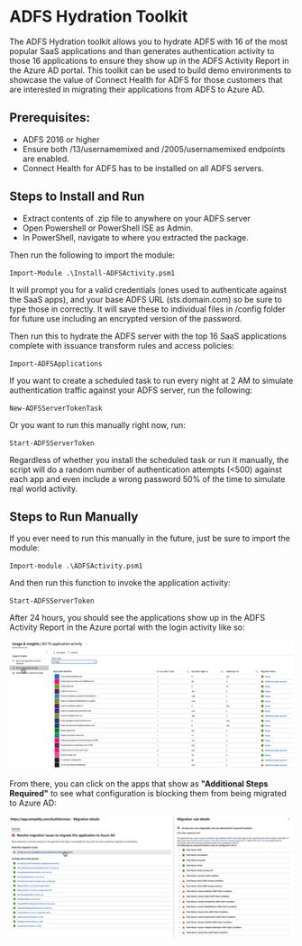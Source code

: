 # ADFS Hydration Toolkit
The ADFS Hydration toolkit allows you to hydrate ADFS with 16 of the most popular SaaS applications and than generates authentication activity to those 16 applications to ensure they show up in the ADFS Activity Report in the Azure AD portal. This toolkit can be used to build demo environments to showcase the value of Connect Health for ADFS for those customers that are interested in migrating their applications from ADFS to Azure AD.

## Prerequisites:
 - ADFS 2016 or higher
 - Ensure both /13/usernamemixed and /2005/usernamemixed endpoints are enabled.
 - Connect Health for ADFS has to be installed on all ADFS servers.

## Steps to Install and Run
 - Extract contents of .zip file to anywhere on your ADFS server
 - Open Powershell or PowerShell ISE as Admin. 
 - In PowerShell, navigate to where you extracted the package.

Then run the following to import the module:

`Import-Module .\Install-ADFSActivity.psm1`

It will prompt you for a valid credentials (ones used to authenticate against the SaaS apps), and your base ADFS URL (sts.domain.com) so be sure to type those in correctly. It will save these to individual files in /config folder for future use including an encrypted version of the password.

Then run this to hydrate the ADFS server with the top 16 SaaS applications complete with issuance transform rules and access policies:

  `Import-ADFSApplications`

If you want to create a scheduled task to run every night at 2 AM to simulate authentication traffic against your ADFS server, run the following:

`New-ADFSServerTokenTask`

Or you want to run this manually right now, run:

 `Start-ADFSServerToken`

Regardless of whether you install the scheduled task or run it manually, the script will do a random number of authentication attempts (<500) against each app and even include a wrong password 50% of the time to simulate real world activity.

## Steps to Run Manually

If you ever need to run this manually in the future, just be sure to import the module:

`Import-module .\ADFSActivity.psm1`

And then run this function to invoke the application activity:

`Start-ADFSServerToken`

After 24 hours, you should see the applications show up in the ADFS Activity Report in the Azure portal with the login activity like so:

![ADFS Activity Report](https://github.com/MSFT-davidgregory/ADFSHydrationToolkit/blob/main/images/ActivityReport.png)

From there, you can click on the apps that show as **"Additional Steps Required"** to see what configuration is blocking them from being migrated to Azure AD:

![ADFS Activity Report](https://github.com/MSFT-davidgregory/ADFSHydrationToolkit/blob/main/images/AdditionalSteps.png)
